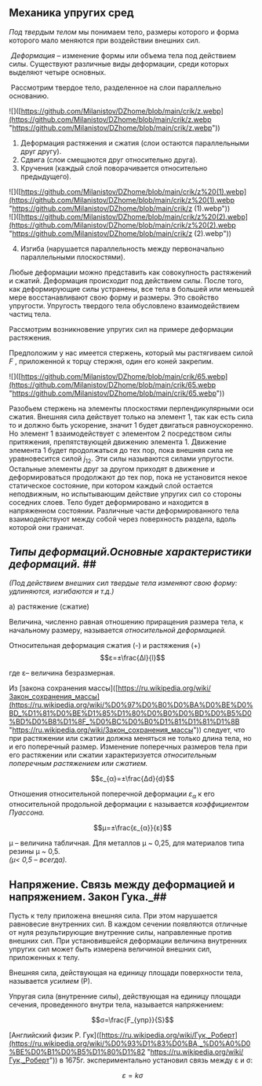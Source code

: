 ## Механика упругих сред   
  
_Под твердым телом_ мы понимаем тело, размеры которого и форма которого мало меняются при воздействии внешних сил.  
  
 _Деформация_ – изменение формы или объема тела под действием силы. Существуют различные виды деформации, среди которых выделяют четыре основных.  
  
 Рассмотрим твердое тело, разделенное на слои параллельно основанию.  
  
![]([https://github.com/Milanistov/DZhome/blob/main/crik/z.webp](https://github.com/Milanistov/DZhome/blob/main/crik/z.webp "https://github.com/Milanistov/DZhome/blob/main/crik/z.webp"))  
  
1. Деформация растяжения и сжатия (слои остаются параллельными друг другу).  
2. Сдвига (слои смещаются друг относительно друга).  
3. Кручения (каждый слой поворачивается относительно предыдущего).  
  
![]([https://github.com/Milanistov/DZhome/blob/main/crik/z%20(1).webp](https://github.com/Milanistov/DZhome/blob/main/crik/z%20(1).webp "https://github.com/Milanistov/DZhome/blob/main/crik/z (1).webp"))  
![]([https://github.com/Milanistov/DZhome/blob/main/crik/z%20(2).webp](https://github.com/Milanistov/DZhome/blob/main/crik/z%20(2).webp "https://github.com/Milanistov/DZhome/blob/main/crik/z (2).webp"))  
  
4. Изгиба (нарушается параллельность между первоначально параллельными плоскостями).  
  
Любые деформации можно представить как совокупность растяжений и сжатий. Деформация происходит под действием силы. После того, как деформирующие силы устранены, все тела в большей или меньшей мере восстанавливают свою форму и размеры. Это свойство упругости. Упругость твердого тела обусловлено взаимодействием частиц тела.  
  
Рассмотрим возникновение упругих сил на примере деформации растяжения.  
  
Предположим у нас имеется стержень, который мы растягиваем силой $F$ , приложенной к торцу стержня, один его коней закрепим.  
  
![]([https://github.com/Milanistov/DZhome/blob/main/crik/65.webp](https://github.com/Milanistov/DZhome/blob/main/crik/65.webp "https://github.com/Milanistov/DZhome/blob/main/crik/65.webp"))  
  
Разобьем стержень на элементы плоскостями перпендикулярными оси сжатия. Внешняя сила действует только на элемент 1, так как есть сила то и должно быть ускорение, значит 1 будет двигаться равноускоренно. Но элемент 1 взаимодействует с элементом 2 посредством силы притяжения, препятствующей движению элемента 1. Движение элемента 1 будет продолжаться до тех пор, пока внешняя сила не уравновесится силой $j_{12}$. Эти силы называются силами упругости. Остальные элементы друг за другом приходят в движение и деформироваться продолжают до тех пор, пока не установится некое статическое состояние, при котором каждый слой остается неподвижным, но испытывающим действие упругих сил со стороны соседних слоев. Тело будет деформировано и находится в напряженном состоянии. Различные части деформированного тела взаимодействуют между собой через поверхность раздела, вдоль которой они граничат.  
  
## _Типы деформаций.Основные характеристики деформаций._ ##  
_(Под действием внешних сил твердые тела изменяют свою форму: удлиняются, изгибаются и т.д.)_  
  
а) растяжение (сжатие)  
  
Величина, численно равная отношению приращения размера тела, к начальному размеру, называется _относительной деформацией._  
  
Относительная деформация сжатия (-) и растяжения (+)  
$$ε=±\frac{Δl}{l}$$  
  
где ε– величина безразмерная.  
  
Из [закона сохранения массы]([https://ru.wikipedia.org/wiki/Закон_сохранения_массы](https://ru.wikipedia.org/wiki/%D0%97%D0%B0%D0%BA%D0%BE%D0%BD_%D1%81%D0%BE%D1%85%D1%80%D0%B0%D0%BD%D0%B5%D0%BD%D0%B8%D1%8F_%D0%BC%D0%B0%D1%81%D1%81%D1%8B "https://ru.wikipedia.org/wiki/Закон_сохранения_массы")) следует, что при растяжении или сжатии должна меняться не только длина тела, но и его поперечный размер. Изменение поперечных размеров тела при его растяжении или сжатии характеризуется _относительным поперечным растяжением или сжатием._  
  
$$ε_{α}=±\frac{Δd}{d}$$  
  
Отношения относительной поперечной деформации $ε_{α}$ к его относительной продольной деформации ε называется _коэффициентом Пуассона._  
  
$$μ=±\frac{ε_{α}}{ε}$$  
  
μ – величина табличная. Для металлов μ ~ 0,25, для материалов типа резины μ ~ 0,5.  
_(μ< 0,5 – всегда)._  
  
## Напряжение. Связь между деформацией и напряжением. Закон Гука._##  
  
Пусть к телу приложена внешняя сила. При этом нарушается равновесие внутренних сил. В каждом сечении появляются отличные от нуля результирующие внутренние силы, направленные против внешних сил. При установившейся деформации величина внутренних упругих сил может быть измерена величиной внешних сил, приложенных к телу.  
  
Внешняя сила, действующая на единицу площади поверхности тела, называется _усилием_ (Р).  
  
Упругая сила (внутренние силы), действующая на единицу площади сечения, проведенного внутри тела, называется напряжением:  
  
$$σ=\frac{F_{упр}}{S}$$  
  
[Английский физик Р. Гук]([https://ru.wikipedia.org/wiki/Гук,_Роберт](https://ru.wikipedia.org/wiki/%D0%93%D1%83%D0%BA,_%D0%A0%D0%BE%D0%B1%D0%B5%D1%80%D1%82 "https://ru.wikipedia.org/wiki/Гук,_Роберт")) в 1675г. экспериментально установил связь между ε и σ:  
  
$$ε=kσ$$